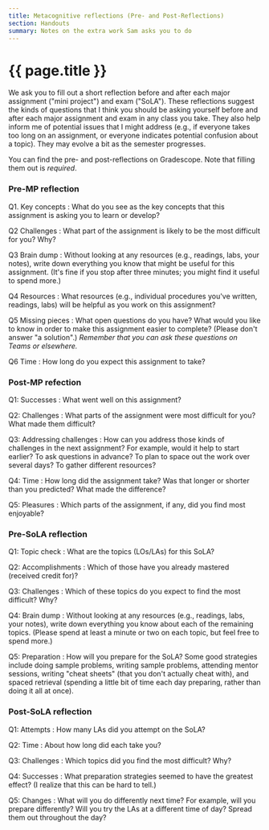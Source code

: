 ```yaml
---
title: Metacognitive reflections (Pre- and Post-Reflections)
section: Handouts
summary: Notes on the extra work Sam asks you to do
---
```

# {{ page.title }}

We ask you to fill out a short reflection before and after each major assignment ("mini project") and exam ("SoLA"). These reflections suggest the kinds of questions that I think you should be asking yourself before and after each major assignment and exam in any class you take. They also help inform me of potential issues that I might address (e.g., if everyone takes too long on an assignment, or everyone indicates potential confusion about a topic). They may evolve a bit as the semester progresses.

You can find the pre- and post-reflections on Gradescope.  Note that filling them out is _required_.

### Pre-MP reflection

Q1. Key concepts
  : What do you see as the key concepts that this assignment is asking you to learn or develop?

Q2 Challenges
  : What part of the assignment is likely to be the most difficult for you?  Why?

Q3 Brain dump
  : Without looking at any resources (e.g., readings, labs, your notes), write down everything you know that might be useful for this assignment.  (It's fine if you stop after three minutes; you might find it useful to spend more.)

Q4 Resources
  : What resources (e.g., individual procedures you've written, readings, labs) will be helpful as you work on this assignment?

Q5 Missing pieces
  : What open questions do you have?  What would you like to know in order to make this assignment easier to complete?  (Please don't answer "a solution".) _Remember that you can ask these questions on Teams or elsewhere._

Q6 Time
  : How long do you expect this assignment to take?

### Post-MP refection

Q1: Successes
  : What went well on this assignment?

Q2: Challenges
  : What parts of the assignment were most difficult for you?  What made them difficult?

Q3: Addressing challenges
  : How can you address those kinds of challenges in the next assignment?  For example, would it help to start earlier?  To ask questions in advance?  To plan to space out the work over several days?  To gather different resources?

Q4: Time
  : How long did the assignment take?  Was that longer or shorter than you predicted?  What made the difference?

Q5: Pleasures
  : Which parts of the assignment, if any, did you find most enjoyable?

### Pre-SoLA reflection

Q1: Topic check
  : What are the topics (LOs/LAs) for this SoLA?

Q2: Accomplishments
  : Which of those have you already mastered (received credit for)?

Q3: Challenges
  : Which of these topics do you expect to find the most difficult?  Why?

Q4: Brain dump
  : Without looking at any resources (e.g., readings, labs, your notes), write down everything you know about each of the remaining topics.  (Please spend at least a minute or two on each topic, but feel free to spend more.)

Q5: Preparation
  : How will you prepare for the SoLA?  Some good strategies include doing sample problems, writing sample problems, attending mentor sessions, writing "cheat sheets" (that you don't actually cheat with), and spaced retrieval (spending a little bit of time each day preparing, rather than doing it all at once).
 
### Post-SoLA reflection

Q1: Attempts
  : How many LAs did you attempt on the SoLA?

Q2: Time
  : About how long did each take you?

Q3: Challenges
  : Which topics did you find the most difficult?  Why?

Q4: Successes
  : What preparation strategies seemed to have the greatest effect?  (I realize that this can be hard to tell.)

Q5: Changes
  : What will you do differently next time?  For example, will you prepare differently?  Will you try the LAs at a different time of day?  Spread them out throughout the day?
